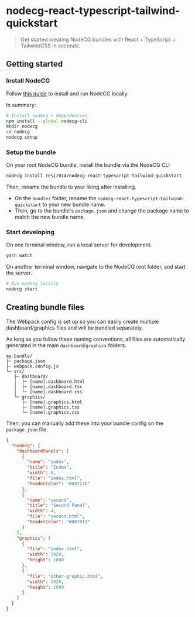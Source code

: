 # nodecg-react-typescript-tailwind-quickstart

> Get started creating NodeCG bundles with React + TypeScript + TailwindCSS in seconds.

## Getting started

### Install NodeCG

Follow [this guide](https://www.nodecg.dev/docs/installing) to install and run NodeCG locally.

In summary:

```bash
# Install nodecg + dependencies
npm install --global nodecg-cli
mkdir nodecg
cd nodecg
nodecg setup
```

### Setup the bundle

On your root NodeCG bundle, install the bundle via the NodeCG CLI

```bash
nodecg install resir014/nodecg-react-typescript-tailwind-quickstart
```

Then, rename the bundle to your liking after installing.

- On the `bundles` folder, rename the `nodecg-react-typescript-tailwind-quickstart` to your new bundle name.
- Then, go to the bundle's `package.json` and change the package name to match the new bundle name.

### Start developing

On one terminal window, run a local server for development.

```bash
yarn watch
```

On another terminal window, navigate to the NodeCG root folder, and start the server.

```bash
# Run nodecg locally
nodecg start
```

## Creating bundle files

The Webpack config is set up so you can easily create multiple dashboard/graphics files and will be bundled separately.

As long as you follow these naming conventions, all files are automatically generated in the main `dashboard`/`graphics` folders.

```
my-bundle/
├─ package.json
├─ webpack.config.js
└─ src/
   ├─ dashboard/
   │  ├─ [name].dashboard.html
   │  ├─ [name].dashboard.tsx
   │  └─ [name].dashboard.css
   └─ graphics/
      ├─ [name].graphics.html
      ├─ [name].graphics.tsx
      └─ [name].graphics.css
```

Then, you can manually add these into your bundle config on the `package.json` file.

```json
{
  "nodecg": {
    "dashboardPanels": [
      {
        "name": "index",
        "title": "Index",
        "width": 6,
        "file": "index.html",
        "headerColor": "#68717b"
      },
      {
        "name": "second",
        "title": "Second Panel",
        "width": 4,
        "file": "second.html",
        "headerColor": "#0070f3"
      }
    ],
    "graphics": [
      {
        "file": "index.html",
        "width": 1920,
        "height": 1080
      },
      {
        "file": "other-graphic.html",
        "width": 1920,
        "height": 1080
      }
    ]
  }
}
```
